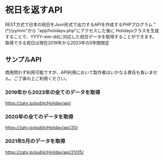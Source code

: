 # 祝日を返すAPI
REST方式で日本の祝日をJson形式で出力するAPIを作成するPHPプログラム
"(*)/yy/mm"から "app/holidays.php"にアクセスした後に Holidaysクラスを生成することで、YYYY-mm-ddに対応した祝日データを取得することができます。
取得できる祝日は現在2019年から2023年の5年間限定
## サンプルAPI
商用問わず利用可能ですが、API利用において製作者はいかなる責任も負いません。ご了承の上ご利用ください。

### 2019年から2023年の全てのデータを取得
https://zaty.jp/publicHoliday/api/

### 2020年の全てのデータを取得
https://zaty.jp/publicHoliday/api/20/

### 2021年5月のデータを取得
https://zaty.jp/publicHoliday/api/21/05/

